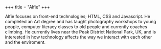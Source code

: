 +++
title = "Alfie"
+++

Alfie focuses on front-end technologies; HTML, CSS and Javascript.
He completed an Art degree and has taught photography workshops to young people,
computer literacy classes to old people and currently coaches climbing.
He currently lives near the Peak District National Park, UK, and is interested
in how technology affects the way we interact with each other and the
enviroment.
